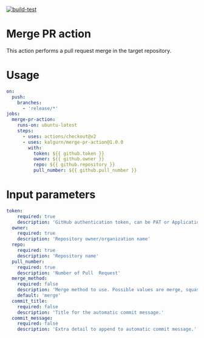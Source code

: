 [![build-test](https://github.com/kalgurn/merge-action/actions/workflows/test.yml/badge.svg?branch=main)](https://github.com/kalgurn/merge-action/actions/workflows/test.yml)

# Merge PR action

This action performs a pull request merge in the target repository.

# Usage

```yaml
on:
  push:
    branches:
      - 'release/*'
jobs:
  merge-pr-action:
    runs-on: ubuntu-latest
    steps:
      - uses: actions/checkout@v2
      - uses: kalgurn/merge-pr-action@1.0.0
        with:
          token: ${{ github.token }}
          owner: ${{ github.owner }}
          repo: ${{ github.repository }}
          pull_number: ${{ github.pull_number }}
```

# Input parameters
```yaml
token:
    required: true
    description: 'GitHub authentication token, can be PAT or Application JWT token'
  owner:
    required: true
    description: 'Repository owner/organization name'
  repo:
    required: true
    description: 'Repository name'
  pull_number:
    required: true
    description: 'Number of Pull  Request'
  merge_method:
    required: false
    description: 'Merge method to use. Possible values are merge, squash or rebase. Default is merge.'
    default: 'merge'
  commit_title:
    required: false
    description: 'Title for the automatic commit message.'
  commit_message:
    required: false
    description: 'Extra detail to append to automatic commit message.'
```